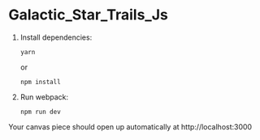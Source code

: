 # Galactic_Star_Trails_Js
1.  Install dependencies:

        yarn

    or

        npm install

2.  Run webpack:

        npm run dev

Your canvas piece should open up automatically at http://localhost:3000 


